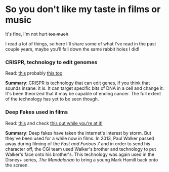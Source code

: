 # So  you don't like my taste in films or music

It's fine, I'm not hurt ~~too much~~

I read a lot of things, so here I'll share some of what I've read in the past couple years, maybe you'll fall down the same rabbit holes I did!

### CRISPR, technology to edit genomes
Read: [this](https://www.livescience.com/58790-crispr-explained.html) probably [this too](https://en.wikipedia.org/wiki/CRISPR)

**Summary**: CRISPR is technology that can edit genes, if you think that sounds insane: it is. It can target specific bits of DNA in a cell and change it. It's been theorized that it may be capable of ending cancer. The full extent of the technology has yet to be seen though.

### Deep Fakes used in films
Read: [this](https://www.forbes.com/sites/erikkain/2020/12/23/star-wars-fan-fixes-that-crazy-mandalorian-cameo-with-a-stellar-deepfake/?sh=50044666d5df) and check [this out while you're at it!](https://www.hollywoodreporter.com/behind-screen/how-furious-7-brought-late-845763)

**Summary**: Deep fakes have taken the internet's interest by storm. But they've been used for a while now in films. In 2013, Paul Walker passed away during filming of the _Fast and Furious 7_ and in order to send his character off, the CGI team used Walker's brother and technology to put Walker's face onto his brother's. This technology was again used in the Disney+ series, _The Mandalorian_ to bring a young Mark Hamill back onto the screen. 


